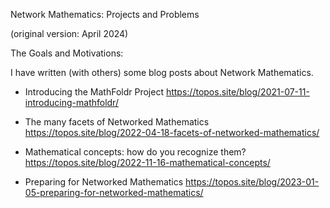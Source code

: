 Network Mathematics: Projects and Problems


(original version: April 2024)


The Goals and Motivations:

I have written (with others) some blog posts about Network Mathematics.

* Introducing the MathFoldr Project
https://topos.site/blog/2021-07-11-introducing-mathfoldr/

* The many facets of Networked Mathematics
https://topos.site/blog/2022-04-18-facets-of-networked-mathematics/

* Mathematical concepts: how do you recognize them?
https://topos.site/blog/2022-11-16-mathematical-concepts/

* Preparing for Networked Mathematics
https://topos.site/blog/2023-01-05-preparing-for-networked-mathematics/
